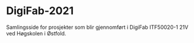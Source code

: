 # DigiFab-2021

Samlingsside for prosjekter som blir gjennomført i
DigiFab ITF50020-1 21V ved Høgskolen i Østfold.

